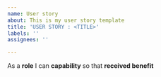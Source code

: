 ```yaml
---
name: User story
about: This is my user story template
title: 'USER STORY : <TITLE>'
labels: ''
assignees: ''

---
```


As a **role** I can **capability** so that **received benefit**
